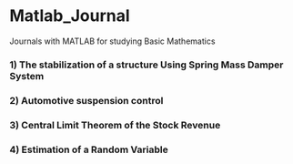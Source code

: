 # Matlab_Journal
Journals with MATLAB for studying Basic Mathematics

### 1) The stabilization of a structure Using Spring Mass Damper System

### 2) Automotive suspension control

### 3) Central Limit Theorem of the Stock Revenue

### 4) Estimation of a Random Variable
